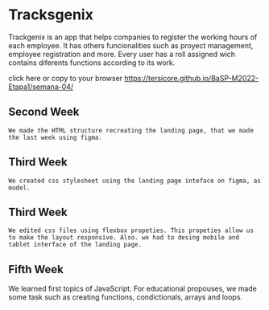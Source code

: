 # Tracksgenix
Trackgenix is an app that helps companies to register the working hours of each employee. It has others funcionalities such as proyect management, employee registration and more. Every user has a roll assigned wich contains diferents functions according to its work.

click here or copy to your browser https://tersicore.github.io/BaSP-M2022-Etapa1/semana-04/

## Second Week
```
We made the HTML structure recreating the landing page, that we made the last week using figma.  
```
## Third Week
```
We created css stylesheet using the landing page inteface on figma, as model.
```
## Third Week
```
We edited css files using flexbox propeties. This propeties allow us to make the layout responsive. Also. we had to desing mobile and tablet interface of the landing page. 
```
## Fifth Week

We learned first topics of JavaScript. For educational propouses, 
we made some task such as creating functions, condictionals, arrays and loops. 


